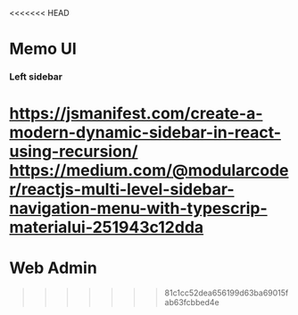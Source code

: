 <<<<<<< HEAD
# Memo UI


### Left sidebar
https://jsmanifest.com/create-a-modern-dynamic-sidebar-in-react-using-recursion/
https://medium.com/@modularcoder/reactjs-multi-level-sidebar-navigation-menu-with-typescrip-materialui-251943c12dda
=======
# Web Admin

>>>>>>> 81c1cc52dea656199d63ba69015fab63fcbbed4e
